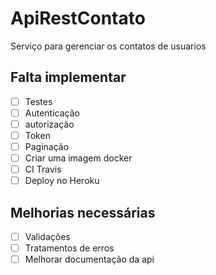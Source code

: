 # ApiRestContato
Serviço para gerenciar os contatos de usuarios


## Falta implementar
- [ ] Testes 
- [ ] Autenticação
- [ ] autorização
- [ ] Token
- [ ] Paginação
- [ ] Criar uma imagem docker
- [ ] CI Travis
- [ ] Deploy no Heroku

## Melhorias necessárias
- [ ] Validações
- [ ] Tratamentos de erros
- [ ] Melhorar documentação da api
